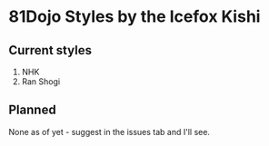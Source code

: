 # 81Dojo Styles by the Icefox Kishi
## Current styles
1. NHK
2. Ran Shogi
## Planned
None as of yet - suggest in the issues tab and I'll see.
